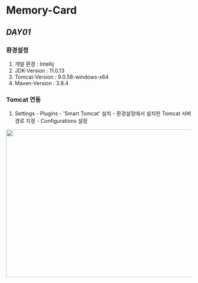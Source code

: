# Memory-Card
## _DAY01_
### 환경설정
1. 개발 환경 : Intellij
2. JDK-Version : 11.0.13
3. Tomcat-Version : 9.0.58-windows-x64
4. Maven-Version : 3.8.4

### Tomcat 연동
1. Settings - Plugins - 'Smart Tomcat' 설치 - 환경설정에서 설치한 Tomcat 서버 경로 지정 - Configurations 설정

<img src="https://user-images.githubusercontent.com/54324782/155695070-955e4c70-75fc-4468-8519-a57e8fffa58e.png" width="600" height="400">
